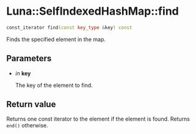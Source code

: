 # Luna::SelfIndexedHashMap::find

```c++
const_iterator find(const key_type &key) const
```

Finds the specified element in the map. 



## Parameters
* *in* **key**

    The key of the element to find. 

## Return value
Returns one const iterator to the element if the element is found. Returns `end()` otherwise. 

